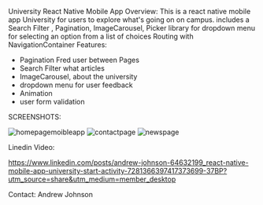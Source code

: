 University React Native Mobile App
Overview: This is a react native mobile app University for users to explore what's going on on campus. includes a Search Filter , Pagination, ImageCarousel, Picker library for dropdown menu for selecting an option from a list of choices Routing with NavigationContainer
Features:
* Pagination Fred user between Pages
* Search Filter what articles
* ImageCarousel, about the university
* dropdown menu for user feedback
* Animation
* user form validation




SCREENSHOTS:

![homepagemoibleapp](https://github.com/user-attachments/assets/0c866b24-feba-442a-8ce0-8c4f5233d327)
![contactpage](https://github.com/user-attachments/assets/dc631513-4222-41bd-bde0-c67e2288033e)
![newspage](https://github.com/user-attachments/assets/a3d6cba4-d08b-4590-a009-236227e88c8b)



Linedin Video:

https://www.linkedin.com/posts/andrew-johnson-64632199_react-native-mobile-app-university-start-activity-7281366397417373699-37BP?utm_source=share&utm_medium=member_desktop

Contact: 
Andrew Johnson

